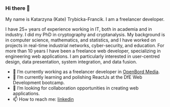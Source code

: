 ### Hi there 👋
My name is Katarzyna (Kate) Trybicka-Francik. I am a freelancer developer.

I have 25+ years of experience working in IT, both in academia and in industry. I did my PhD in cryptography and cryptanalysis. My background is in computer science, mathematics, and statistics, and I have worked on projects in real-time industrial networks, cyber-security, and education. For more than 10 years I have been a freelance web developer, specializing in engineering web applications. I am particularly interested in user-centred design, data presentation, system integration, and data fusion.

- 🔭 I’m currently working as a freelancer developer in [OpenBord Media](https://openboard.co.uk/).
- 🌱 I’m currently learning and polishing ReactJs at the DfE Web Development bootcamp.
- 👯 I’m looking for collaboration opportunities in creating web applications.
- 📫 How to reach me: [linkedin](https://www.linkedin.com/in/katarzyna-trybicka-francik-4b98a851/)
 
